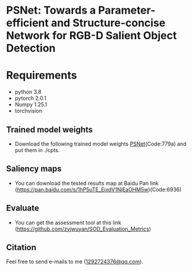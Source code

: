 # PSNet: Towards a Parameter-efficient and Structure-concise Network for RGB-D Salient Object Detection
# Requirements
* python 3.8
* pytorch 2.0.1
* Numpy 1.25.1
* torchvision
## Trained model weights
* Download the following trained model weights [PSNet](https://pan.baidu.com/s/1rx4YqEieK97Bg5hXzbvVYA)(Code:779a) and put them in ./cpts.
## Saliency maps
* You can download the tested results map at Baidu Pan link (https://pan.baidu.com/s/1hP5uTE_EixdV1NjEaOHM5w)(Code:6936)
## Evaluate
* You can get the assessment tool at this link (https://github.com/zyjwuyan/SOD_Evaluation_Metrics)
## Citation
Feel free to send e-mails to me (1292724376@qq.com).
